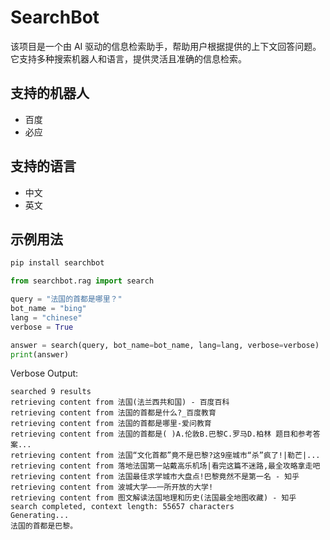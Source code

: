 # SearchBot

该项目是一个由 AI 驱动的信息检索助手，帮助用户根据提供的上下文回答问题。它支持多种搜索机器人和语言，提供灵活且准确的信息检索。

## 支持的机器人

- 百度
- 必应

## 支持的语言

- 中文
- 英文

## 示例用法
```bash
pip install searchbot
```

```python
from searchbot.rag import search

query = "法国的首都是哪里？"
bot_name = "bing"
lang = "chinese"
verbose = True

answer = search(query, bot_name=bot_name, lang=lang, verbose=verbose)
print(answer)
```

Verbose Output:
```text
searched 9 results
retrieving content from 法国(法兰西共和国) - 百度百科
retrieving content from 法国的首都是什么?_百度教育
retrieving content from 法国的首都是哪里-爱问教育
retrieving content from 法国的首都是( )A.伦敦B.巴黎C.罗马D.柏林 题目和参考答案...
retrieving content from 法国“文化首都”竟不是巴黎?这9座城市“杀”疯了!|勒芒|...
retrieving content from 落地法国第一站戴高乐机场|看完这篇不迷路,最全攻略拿走吧
retrieving content from 法国最佳求学城市大盘点!巴黎竟然不是第一名 - 知乎
retrieving content from 波城大学——一所开放的大学!
retrieving content from 图文解读法国地理和历史(法国最全地图收藏) - 知乎
search completed, context length: 55657 characters
Generating...
法国的首都是巴黎。
```